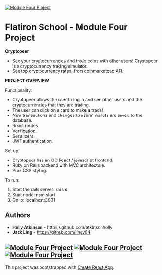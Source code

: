 <a href="https://github.com/atkinsonholly/crypto-market"><img src="https://raw.githubusercontent.com/atkinsonholly/crypto-market/master/public/images/Home.png" title="ModuleFourProject" alt="Module Four Project"></a>

# Flatiron School - Module Four Project

**Cryptopeer**

- See your cryptocurrencies and trade coins with other users! Cryptopeer is a cryptocurrency trading simulator.
- See top cryptocurrency rates, from coinmarketcap API.

**PROJECT OVERVIEW**

Functionality:

- Cryptopeer allows the user to log in and see other users and the cryptocurrencies that they are trading.
- The user can click on a card to make a trade!
- New transactions and changes to users' wallets are saved to the database.
- React routes.
- Verification.
- Serializers.
- JWT authentication.

Set up:

- Cryptopeer has an OO React / javascript frontend.
- Ruby on Rails backend with MVC architecture.
- Pure CSS styling.

To run:

1. Start the rails server: rails s
2. Start node: npm start
3. Go to: localhost:3001

## Authors

* **Holly Atkinson** - https://github.com/atkinsonholly
* **Jack Ling** - https://github.com/lingy94

<a href="https://github.com/atkinsonholly/crypto-market"><img src="https://raw.githubusercontent.com/atkinsonholly/crypto-market/master/public/images/Profile.png" title="ModuleFourProject" alt="Module Four Project"></a>
<a href="https://github.com/atkinsonholly/crypto-market"><img src="https://raw.githubusercontent.com/atkinsonholly/crypto-market/master/public/images/Trade_false.png.png" title="ModuleFourProject" alt="Module Four Project"></a>
<a href="https://github.com/atkinsonholly/crypto-market"><img src="https://raw.githubusercontent.com/atkinsonholly/crypto-market/master/public/images/Trade_true.png" title="ModuleFourProject" alt="Module Four Project"></a>
----------------------------------------------------------------------------------------------------
This project was bootstrapped with [Create React App](https://github.com/facebook/create-react-app).

